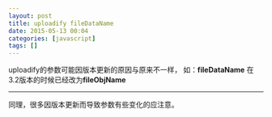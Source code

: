 ```yaml
---
layout: post
title: uploadify fileDataName
date: 2015-05-13 00:04
categories: [javascript]
tags: []
---
```

uploadify的参数可能因版本更新的原因与原来不一样，
如：**fileDataName**
在3.2版本的时候已经改为**fileObjName**
****
同理，很多因版本更新而导致参数有些变化的应注意。
